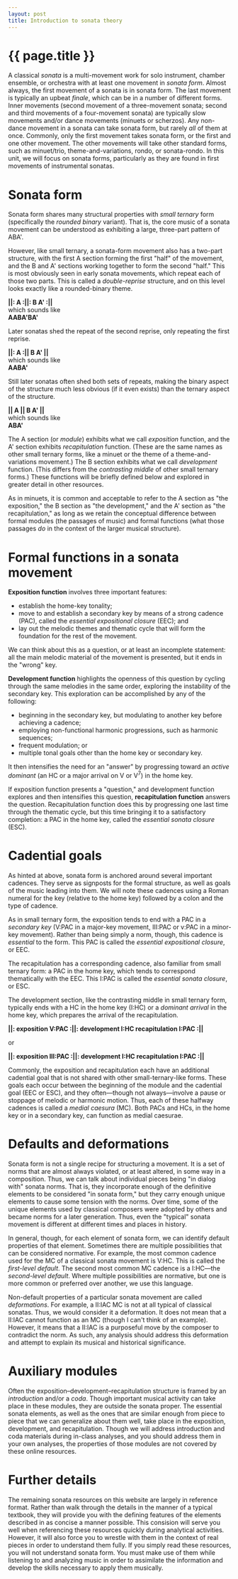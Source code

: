 ```yaml
---
layout: post
title: Introduction to sonata theory
---
```


{{ page.title }}
================

A classical *sonata* is a multi-movement work for solo instrument, chamber ensemble, or orchestra with at least one movement in *sonata form*. Almost always, the first movement of a sonata is in sonata form. The last movement is typically an upbeat *finale*, which can be in a number of different forms. Inner movements (second movement of a three-movement sonata; second and third movements of a four-movement sonata) are typically slow movements and/or dance movements (minuets or scherzos). Any non-dance movement in a sonata can take sonata form, but rarely *all* of them at once. Commonly, only the first movement takes sonata form, or the first and one other movement. The other movements will take other standard forms, such as minuet/trio, theme-and-variations, rondo, or sonata-rondo. In this unit, we will focus on sonata forms, particularly as they are found in first movements of instrumental sonatas.


# Sonata form #

Sonata form shares many structural properties with *small ternary* form (specifically the *rounded binary* variant). That is, the core music of a sonata movement can be understood as exhibiting a large, three-part pattern of ABA'.

However, like small ternary, a sonata-form movement also has a two-part structure, with the first A section forming the first "half" of the movement, and the B and A' sections working together to form the second "half." This is most obviously seen in early sonata movements, which repeat each of those two parts. This is called a *double-reprise* structure, and on this level looks exactly like a rounded-binary theme.

**||: A :||: B A' :||**  
which sounds like  
**AABA'BA'**

Later sonatas shed the repeat of the second reprise, only repeating the first reprise.

**||: A :|| B A' ||**  
which sounds like  
**AABA'**

Still later sonatas often shed both sets of repeats, making the binary aspect of the structure much less obvious (if it even exists) than the ternary aspect of the structure.

**|| A || B A' ||**  
which sounds like  
**ABA'**

The A section (or *module*) exhibits what we call *exposition* function, and the A' section exhibits *recapitulation* function. (These are the same names as other small ternary forms, like a minuet or the theme of a theme-and-variations movement.) The B section exhibits what we call *development* function. (This differs from the *contrasting middle* of other small ternary forms.) These functions will be briefly defined below and explored in greater detail in other resources.

As in minuets, it is common and acceptable to refer to the A section as "the exposition," the B section as "the development," and the A' section as "the recapitulation," as long as we retain the conceptual difference between formal modules (the passages of music) and formal functions (what those passages *do* in the context of the larger musical structure).

# Formal functions in a sonata movement #

**Exposition function** involves three important features:

- establish the home-key tonality;  
- move to and establish a secondary key by means of a strong cadence (PAC), called the *essential expositional closure* (EEC); and  
- lay out the melodic themes and thematic cycle that will form the foundation for the rest of the movement.

We can think about this as a question, or at least an incomplete statement: all the main melodic material of the movement is presented, but it ends in the "wrong" key.

**Development function** highlights the openness of this question by cycling through the same melodies in the same order, exploring the instability of the secondary key. This exploration can be accomplished by any of the following:

- beginning in the secondary key, but modulating to another key before achieving a cadence;  
- employing non-functional harmonic progressions, such as harmonic sequences;  
- frequent modulation; or  
- multiple tonal goals other than the home key or secondary key.

It then intensifies the need for an "answer" by progressing toward an *active dominant* (an HC or a major arrival on V or V<sup>7</sup>) in the home key. 

If exposition function presents a "question," and development function explores and then intensifies this question, **recapitulation function** answers the question. Recapitulation function does this by progressing one last time through the thematic cycle, but this time bringing it to a satisfactory completion: a PAC in the home key, called the *essential sonata closure* (ESC).

# Cadential goals #

As hinted at above, sonata form is anchored around several important cadences. They serve as signposts for the formal structure, as well as goals of the music leading into them. We will note these cadences using a Roman numeral for the key (relative to the home key) followed by a colon and the type of cadence. 

As in small ternary form, the exposition tends to end with a PAC in a *secondary key* (V:PAC in a major-key movement, III:PAC or v:PAC in a minor-key movement). Rather than being simply a norm, though, this cadence is *essential* to the form. This PAC is called the *essential expositional closure*, or EEC.

The recapitulation has a corresponding cadence, also familiar from small ternary form: a PAC in the home key, which tends to correspond thematically with the EEC. This I:PAC is called the *essential sonata closure*, or ESC.

The development section, like the contrasting middle in small ternary form, typically ends with a HC in the home key (I:HC) or a *dominant arrival* in the home key, which prepares the arrival of the recapitulation.

**||: exposition **V:PAC** :||: development **I:HC** recapitulation **I:PAC** :||**

or

**||: exposition **III:PAC** :||: development **I:HC** recapitulation **I:PAC** :||**

Commonly, the exposition and recapitulation each have an additional cadential goal that is not shared with other small-ternary-like forms. These goals each occur between the beginning of the module and the cadential goal (EEC or ESC), and they often—though not always—involve a pause or stoppage of melodic or harmonic motion. Thus, each of these halfway cadences is called a *medial caesura* (MC). Both PACs and HCs, in the home key or in a secondary key, can function as medial caesurae.

# Defaults and deformations #

Sonata form is not a single recipe for structuring a movement. It is a set of norms that are almost always violated, or at least altered, in some way in a composition. Thus, we can talk about individual pieces being "in dialog with" sonata norms. That is, they incorporate enough of the definitive elements to be considered "in sonata form," but they carry enough unique elements to cause some tension with the norms. Over time, some of the unique elements used by classical composers were adopted by others and became norms for a later generation. Thus, even the "typical" sonata movement is different at different times and places in history.

In general, though, for each element of sonata form, we can identify default properties of that element. Sometimes there are multiple possibilities that can be considered normative. For example, the most common cadence used for the MC of a classical sonata movement is V:HC. This is called the *first-level default*. The second most common MC cadence is a I:HC—the *second-level default*. Where multiple possibilities are normative, but one is more common or preferred over another, we use this language.

Non-default properties of a particular sonata movement are called *deformations*. For example, a II:IAC MC is not at all typical of classical sonatas. Thus, we would consider it a deformation. It does not mean that a II:IAC cannot function as an MC (though I can't think of an example). However, it means that a II:IAC is a purposeful move by the composer to contradict the norm. As such, any analysis should address this deformation and attempt to explain its musical and historical significance.

# Auxiliary modules #

Often the exposition–development–recapitulation structure is framed by an *introduction* and/or a *coda*. Though important musical activity can take place in these modules, they are outside the sonata proper. The essential sonata elements, as well as the ones that are similar enough from piece to piece that we can generalize about them well, take place in the exposition, development, and recapitulation. Though we will address introduction and coda materials during in-class analyses, and you should address them in your own analyses, the properties of those modules are not covered by these online resources.

# Further details #

The remaining sonata resources on this website are largely in reference format. Rather than walk through the details in the manner of a typical textbook, they will provide you with the defining features of the elements described in as concise a manner possible. This consision will serve you well when referencing these resources quickly during analytical activities. However, it will also force you to wrestle with them in the context of real pieces in order to understand them fully. If you simply read these resources, you will not understand sonata form. You must make use of them while listening to and analyzing music in order to assimilate the information and develop the skills necessary to apply them musically.
